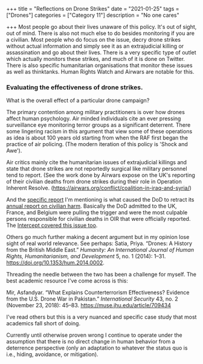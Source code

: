 +++
title = "Reflections on Drone Strikes"
date = "2021-01-25"
tags = ["Drones"]
categories = ["Category 11"]
description = "No one cares"

+++
Most people go about their lives unaware of this policy. It's out of sight, out of mind. There is also not much else to do besides monitoring if you are a civilian. Most people who do focus on the issue, decry drone strikes without actual information and simply see it as an extrajudicial killing or assassination and go about their lives. There is a very specific type of outlet which actually monitors these strikes, and much of it is done on Twitter. There is also specific humanitarian organisations that monitor these issues as well as thinktanks. Human Rights Watch and Airwars are notable for this. 

### Evaluating the effectiveness of drone strikes. 

What is the overall effect of a particular drone campaign?

The primary contention among military practitioners is over how drones affect human psychology. Air minded individuals cite an ever pressing surveillance eye monitoring terror groups as a significant deterrent. There some lingering racism in this argument that view some of these operations as idea is about 100 years old starting from when the RAF first began the practice of air policing. (The modern iteration of this policy is 'Shock and Awe'). 

 Air critics mainly cite the humanitarian issues of extrajudicial killings and state that drone strikes are not reportedly surgical like military personnel tend to report. (See the work done by Airwars expose on the UK's reporting of their civilian deaths from drone strikes during their role in Operation Inherent Resolve. (https://airwars.org/conflict/coalition-in-iraq-and-syria/)

And the [specific report](https://airwars.org/news-and-investigations/pentagon-revelations-increase-pressure-on-european-militaries-to-acknowledge-killing-civilians/) I'm mentioning is what caused the DoD to retract its [annual report on civilian harm](https://web.archive.org/web/20210603010935/https://media.defense.gov/2021/Jun/02/2002732834/-1/-1/0/ANNUAL-REPORT-ON-CIVILIAN-CASUALTIES-IN-CONNECTION-WITH-UNITED-STATES-MILITARY-OPERATIONS-IN-2020.PDF). Basically the DoD admitted to the UK, France, and Belgium were pulling the trigger and were the most culpable persons responsible for civilian deaths in OIR that were officially reported. The [Intercept covered this issue too](https://theintercept.com/2021/08/05/pentagon-civilian-casualties-error/). 

Others go much further making a decent argument but in my opinion lose sight of real world relevance. See perhaps: Satia, Priya. “Drones: A History from the British Middle East.” *Humanity: An International Journal of Human Rights, Humanitarianism, and Development* 5, no. 1 (2014): 1–31. https://doi.org/10.1353/hum.2014.0002.

Threading the needle between the two has been a challenge for myself. The best academic resource I've come across is this: 

Mir, Asfandyar. “What Explains Counterterrorism Effectiveness? Evidence from the U.S. Drone War in Pakistan.” *International Security* 43, no. 2 (November 23, 2018): 45–83. https://muse.jhu.edu/article/709434 

I've read others but this is a very nuanced and specific case study that most academics fall short of doing. 

Currently until otherwise proven wrong I continue to operate under the assumption that there is no direct change in human behavior from a deterrence perspective (only an adaptation to whatever the status quo is i.e., hiding, avoidance, or mitigation).  
